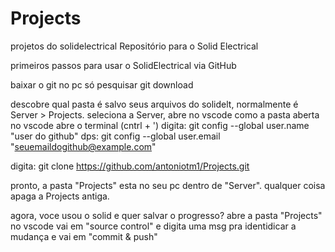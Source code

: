 # Projects
projetos do solidelectrical
Repositório para o Solid Electrical

primeiros passos para usar o SolidElectrical via GitHub

baixar o git no pc só pesquisar git download

descobre qual pasta é salvo seus arquivos do solidelt, normalmente é Server > Projects. seleciona a Server, abre no vscode como a pasta aberta no vscode abre o terminal (cntrl + ') digita: git config --global user.name "user do github" dps: git config --global user.email "seuemaildogithub@example.com"

digita: git clone https://github.com/antoniotm1/Projects.git

pronto, a pasta "Projects" esta no seu pc dentro de "Server". qualquer coisa apaga a Projects antiga.

agora, voce usou o solid e quer salvar o progresso? abre a pasta "Projects" no vscode vai em "source control" e digita uma msg pra identidicar a mudança e vai em "commit & push"
